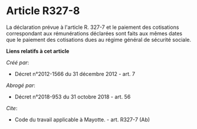 # Article R327-8

La déclaration prévue à l'article R. 327-7 et le paiement des cotisations correspondant aux rémunérations déclarées sont
faits aux mêmes dates que le paiement des cotisations dues au régime général de sécurité sociale.

**Liens relatifs à cet article**

_Créé par_:

  - Décret n°2012-1566 du 31 décembre 2012 - art. 7

_Abrogé par_:

  - Décret n°2018-953 du 31 octobre 2018 - art. 56

_Cite_:

  - Code du travail applicable à Mayotte. - art. R327-7 (Ab)
